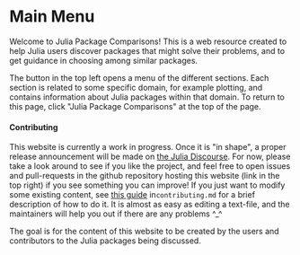 # Main Menu
Welcome to Julia Package Comparisons! This is a web resource created to help Julia users discover packages that might solve their problems, and to get guidance in choosing among similar packages. 

The button in the top left opens a menu of the different sections. Each section is related to some specific domain, for example plotting, and contains information about Julia packages within that domain. To return to this page, click "Julia Package Comparisons" at the top of the page.

#### Contributing
This website is currently a work in progress. Once it is "in shape", a proper release announcement will be made on [the Julia Discourse](https://discourse.julialang.org/). For now, please take a look around to see if you like the project, and feel free to open issues and pull-requests in the github repository hosting this website (link in the top right) if you see something you can improve! If you just want to modify some existing content, see [this guide](https://github.com/JuliaPackageComparisons/JuliaPackageComparisons.github.io/blob/main/docs/contributing.md#modify-existing-content) in`contributing.md` for a brief description of how to do it. It is almost as easy as editing a text-file, and the maintainers will help you out if there are any problems ^_^

The goal is for the content of this website to be created by the users and contributors to the Julia packages being discussed.


<!-- First draft for the future content of "Contributing"

This website is created by the users and developers of packages. That includes you! If you see something misleading or wrong, or if you have something to add, please create an issue or pull request [here](https://github.com/JuliaPackageComparisons/JuliaPackageComparisons.github.io). In particular, see the "Contributing" section at the bottom of the README file.-->
